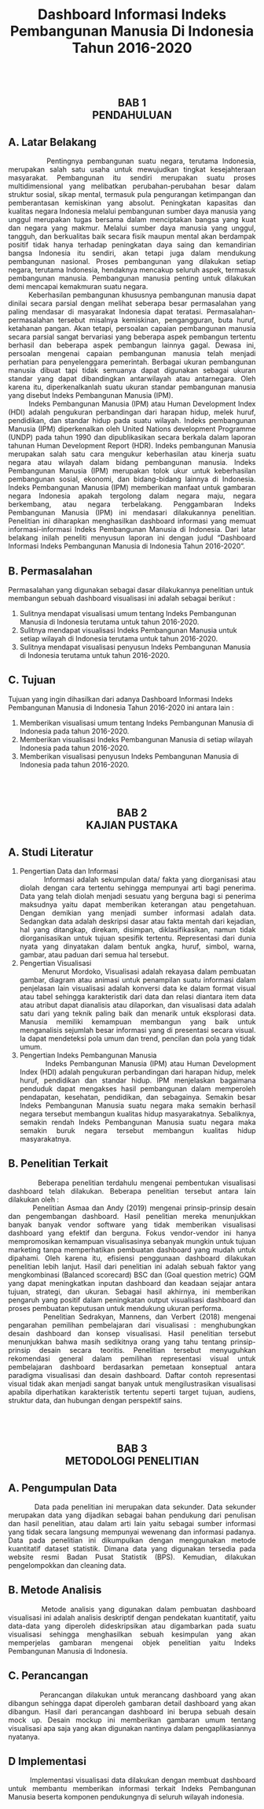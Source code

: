 <h1 align='center'> Dashboard Informasi Indeks Pembangunan Manusia Di Indonesia Tahun 2016-2020</h1>

<br></br>

<h2 align='center'>BAB 1 <br/> PENDAHULUAN</h2>

## A. Latar Belakang
<p align='justify'>&nbsp; &nbsp; &nbsp; &nbsp; &nbsp;Pentingnya pembangunan suatu negara, terutama Indonesia, merupakan salah satu usaha untuk mewujudkan tingkat kesejahteraan masyarakat. Pembangunan itu sendiri merupakan suatu proses multidimensional yang melibatkan perubahan-perubahan besar dalam struktur sosial, sikap mental, termasuk pula pengurangan ketimpangan dan pemberantasan kemiskinan yang absolut. Peningkatan kapasitas dan kualitas negara Indonesia melalui pembangunan sumber daya manusia yang unggul merupakan tugas bersama dalam menciptakan bangsa yang kuat dan negara yang makmur. Melalui sumber daya manusia yang unggul, tangguh, dan berkualitas baik secara fisik maupun mental akan berdampak positif tidak hanya terhadap peningkatan daya saing dan kemandirian bangsa Indonesia itu sendiri, akan tetapi juga dalam mendukung pembangunan nasional. Proses pembangunan yang dilakukan setiap negara, terutama Indonesia, hendaknya mencakup seluruh aspek, termasuk pembangunan manusia. Pembangunan manusia penting untuk dilakukan demi mencapai kemakmuran suatu negara.
<br/>&nbsp; &nbsp; &nbsp; &nbsp; &nbsp;Keberhasilan pembangunan khususnya pembangunan manusia dapat dinilai secara parsial dengan melihat seberapa besar permasalahan yang paling mendasar di masyarakat Indonesia dapat teratasi. Permasalahan-permasalahan tersebut misalnya kemiskinan, pengangguran, buta huruf, ketahanan pangan. Akan tetapi, persoalan capaian pembangunan manusia secara parsial sangat bervariasi yang beberapa aspek pembangun tertentu berhasil dan beberapa aspek pembangun lainnya gagal. Dewasa ini, persoalan mengenai capaian pembangunan manusia telah menjadi perhatian para penyelenggara pemerintah. Berbagai ukuran pembangunan manusia dibuat tapi tidak semuanya dapat digunakan sebagai ukuran standar yang dapat dibandingkan antarwilayah atau antarnegara. Oleh karena itu, diperkenalkanlah suatu ukuran standar pembangunan manusia yang disebut Indeks Pembangunan Manusia (IPM).
<br/>&nbsp; &nbsp; &nbsp; &nbsp; &nbsp;Indeks Pembangunan Manusia (IPM) atau Human Development Index (HDI) adalah pengukuran perbandingan dari harapan hidup, melek huruf, pendidikan, dan standar hidup pada suatu wilayah. Indeks pembangunan Manusia (IPM) diperkenalkan oleh United Nations development Programme (UNDP) pada tahun 1990 dan dipublikasikan secara berkala dalam laporan tahunan Human Development Report (HDR). Indeks pembangunan Manusia merupakan salah satu cara mengukur keberhasilan atau kinerja suatu negara atau wilayah dalam bidang pembangunan manusia. Indeks Pembangunan Manusia (IPM) merupakan tolok ukur untuk keberhasilan pembangunan sosial, ekonomi, dan bidang-bidang lainnya di Indonesia. Indeks Pembangunan Manusia (IPM) memberikan manfaat untuk gambaran negara Indonesia apakah tergolong dalam negara maju, negara berkembang, atau negara terbelakang. Penggambaran Indeks Pembangunan Manusia (IPM) ini mendasari dilakukannya penelitian. Penelitian ini diharapkan menghasilkan dashboard informasi yang memuat informasi-informasi Indeks Pembangunan Manusia di Indonesia. Dari latar belakang inilah peneliti menyusun laporan ini dengan judul “Dashboard Informasi Indeks Pembangunan Manusia di Indonesia Tahun 2016-2020”.</p>

## B. Permasalahan
Permasalahan yang digunakan sebagai dasar dilakukannya penelitian untuk membangun sebuah dashboard visualisasi ini adalah sebagai berikut :
<ol>
  <li>Sulitnya mendapat visualisasi umum tentang Indeks Pembangunan Manusia di Indonesia terutama untuk tahun 2016-2020.</li>
  <li>Sulitnya mendapat visualisasi Indeks Pembangunan Manusia untuk setiap wilayah di Indonesia terutama untuk tahun 2016-2020.</li>
  <li>Sulitnya mendapat visualisasi penyusun Indeks Pembangunan Manusia di Indonesia terutama untuk tahun 2016-2020.</li>
</ol>

## C. Tujuan
Tujuan yang ingin dihasilkan dari adanya Dashboard Informasi Indeks Pembangunan Manusia di Indonesia Tahun 2016-2020 ini antara lain :
<ol>
  <li>Memberikan visualisasi umum tentang Indeks Pembangunan Manusia di Indonesia pada tahun 2016-2020.</li>
  <li>Memberikan visualisasi Indeks Pembangunan Manusia di setiap wilayah Indonesia pada tahun 2016-2020.</li>
  <li>Memberikan visualisasi penyusun Indeks Pembangunan Manusia di Indonesia pada tahun 2016-2020.</li>
</ol>

<br></br>

<h2 align='center'>BAB 2 <br/> KAJIAN PUSTAKA</h2>

## A. Studi Literatur
<ol align='justify'>
  <li>Pengertian Data dan Informasi <br/>
&nbsp; &nbsp; &nbsp; &nbsp; &nbsp;Informasi adalah sekumpulan data/ fakta yang diorganisasi atau diolah dengan cara tertentu sehingga mempunyai arti bagi penerima. Data yang telah diolah menjadi sesuatu yang berguna bagi si penerima maksudnya yaitu dapat memberikan keterangan atau pengetahuan. Dengan demikian yang menjadi sumber informasi adalah data. Sedangkan data adalah deskripsi dasar atau fakta mentah dari kejadian, hal yang ditangkap, direkam, disimpan, diklasifikasikan, namun tidak diorganisasikan untuk tujuan spesifik tertentu. Representasi dari dunia nyata yang dinyatakan dalam bentuk angka, huruf, simbol, warna, gambar, atau paduan dari semua hal tersebut.</li>
  <li>Pengertian Visualisasi <br/>
&nbsp; &nbsp; &nbsp; &nbsp; &nbsp;Menurut Mordoko, Visualisasi adalah rekayasa dalam pembuatan gambar, diagram atau animasi untuk penampilan suatu informasi dalam penjelasan lain visualisasi adalah konversi data ke dalam format visual atau tabel sehingga karakteristik dari data dan relasi diantara item data atau atribut dapat dianalisis atau dilaporkan, dan visualisasi data adalah satu dari yang teknik paling baik dan menarik untuk eksplorasi data. Manusia memiliki kemampuan membangun yang baik untuk menganalisis sejumlah besar informasi yang di presentasi secara visual. Ia dapat mendeteksi pola umum dan trend, pencilan dan pola yang tidak umum.</li>
  <li>Pengertian Indeks Pembangunan Manusia <br/>
&nbsp; &nbsp; &nbsp; &nbsp; &nbsp;Indeks Pembangunan Manusia (IPM) atau Human Development Index (HDI) adalah pengukuran perbandingan dari harapan hidup, melek huruf, pendidikan dan standar hidup. IPM menjelaskan bagaimana penduduk dapat mengakses hasil pembangunan dalam memperoleh pendapatan, kesehatan, pendidikan, dan sebagainya. Semakin besar Indeks Pembangunan Manusia suatu negara maka semakin berhasil negara tersebut membangun kualitas hidup masyarakatnya. Sebaliknya, semakin rendah Indeks Pembangunan Manusia suatu negara maka semakin buruk negara tersebut membangun kualitas hidup masyarakatnya. </li>
</ol>

## B. Penelitian Terkait
<p align='justify'>
&nbsp; &nbsp; &nbsp; &nbsp; &nbsp; Beberapa penelitian terdahulu mengenai pembentukan visualisasi dashboard telah dilakukan. Beberapa penelitian tersebut antara lain dilakukan oleh : <br/>
&nbsp; &nbsp; &nbsp; &nbsp; &nbsp;Penelitian Asmaa dan Andy (2019) mengenai prinsip-prinsip desain dan pengembangan dashboard. Hasil penelitian mereka menunjukkan banyak banyak vendor software yang tidak memberikan visualisasi dashboard yang efektif dan berguna. Fokus vendor-vendor ini hanya mempromosikan kemampuan visualisasinya sebanyak mungkin untuk tujuan marketing tanpa memperhatikan pembuatan dashboard yang mudah untuk dipahami. Oleh karena itu, efisiensi penggunaan dashboard dilakukan penelitian lebih lanjut. Hasil dari penelitian ini adalah sebuah faktor yang mengkombinasi (Balanced scorecard) BSC dan (Goal question metric) GQM yang dapat meningkatkan inputan dashboard dan keadaan sejajar antara tujuan, strategi, dan ukuran. Sebagai hasil akhirnya, ini memberikan pengaruh yang positif dalam peningkatan output visualisasi dashboard dan proses pembuatan keputusan untuk mendukung ukuran performa. <br/>
&nbsp; &nbsp; &nbsp; &nbsp; &nbsp;Penelitian Sedrakyan, Mannens, dan Verbert (2018) mengenai pengarahan pemilihan pembelajaran dari visualisasi : menghubungkan desain dashboard dan konsep visualisasi. Hasil penelitian tersebut menunjukkan bahwa masih sedikitnya orang yang tahu tentang prinsip-prinsip desain secara teoritis. Penelitian tersebut menyuguhkan rekomendasi general dalam pemilihan representasi visual untuk pembelajaran dashboard berdasarkan pemetaan konseptual antara paradigma visualisasi dan desain dashboard. Daftar contoh representasi visual tidak akan menjadi sangat banyak untuk mengilustrasikan visualisasi apabila diperhatikan karakteristik tertentu seperti target tujuan, audiens, struktur data, dan hubungan dengan perspektif sains.
</p>

<br></br>

<h2 align='center'>BAB 3 <br/> METODOLOGI PENELITIAN</h2>

## A. Pengumpulan Data
<p align='justify'>&nbsp; &nbsp; &nbsp; &nbsp; &nbsp;Data pada penelitian ini merupakan data sekunder. Data sekunder merupakan data yang dijadikan sebagai bahan pendukung dari penulisan dan hasil penelitian, atau dalam arti lain yaitu sebagai sumber informasi yang tidak secara langsung mempunyai wewenang dan informasi padanya. Data pada penelitian ini dikumpulkan dengan menggunakan metode kuantitatif  dataset statistik. Dimana data yang digunakan tersedia pada website resmi Badan Pusat Statistik (BPS). Kemudian, dilakukan pengelompokkan dan cleaning data.</p>

## B. Metode Analisis
<p align='justify'>&nbsp; &nbsp; &nbsp; &nbsp;&nbsp;Metode analisis yang digunakan dalam pembuatan dashboard visualisasi ini adalah analisis deskriptif dengan pendekatan kuantitatif, yaitu data-data yang diperoleh dideskripsikan atau digambarkan pada suatu visualisasi sehingga menghasilkan sebuah kesimpulan yang akan memperjelas gambaran mengenai objek penelitian yaitu Indeks Pembangunan Manusia di Indonesia.</p>

## C. Perancangan
<p align='justify'>&nbsp; &nbsp; &nbsp; &nbsp; &nbsp;Perancangan dilakukan untuk merancang dashboard yang akan dibangun sehingga dapat diperoleh gambaran detail dashboard yang akan dibangun. Hasil dari perancangan dashboard ini berupa sebuah desain mock up. Desain mockup ini memberikan gambaran umum tentang visualisasi apa saja yang akan digunakan nantinya dalam pengaplikasiannya nyatanya.</p>

## D Implementasi
<p align='justify'>&nbsp; &nbsp; &nbsp; &nbsp; &nbsp;Implementasi visualisasi data dilakukan dengan membuat dashboard untuk membantu memberikan informasi terkait Indeks Pembangunan Manusia beserta komponen pendukungnya di seluruh wilayah indonesia.</p>
